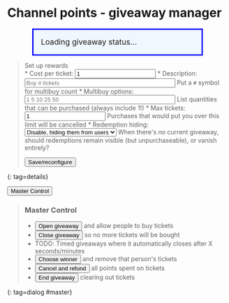 # Channel points - giveaway manager

<div id=master_status>Loading giveaway status...</div>

<ul id=ticketholders></ul>

> <summary>Set up rewards</summary>
>
> <form id=configform>
> * <label>Cost per ticket: <input name=cost type=number value=1></label>
> * <label>Description: <input name=desc size=40 placeholder="Buy # tickets"> Put a <code>#</code> symbol for multibuy count</label>
> * <label>Multibuy options: <input name=multi size=40 placeholder="1 5 10 25 50"> List quantities that can be purchased (always include 1!)</label>
> * <label>Max tickets: <input name=max type=number value=1> Purchases that would put you over this limit will be cancelled</label>
> * <label>Redemption hiding:
>   <select name=pausemode><option value="disable">Disable, hiding them from users</option><option value="pause">Pause and leave visible</option></select>
>   When there's no current giveaway, should redemptions remain visible (but unpurchaseable), or vanish entirely?
>   </label>
>
> <button>Save/reconfigure</button>
> </form>
{: tag=details}

<button type=button id=showmaster>Master Control</button>

> <h3>Master Control</h3>
>
> * <button type=button class="master open">Open giveaway</button> and allow people to buy tickets
> * <button type=button class="master close">Close giveaway</button> so no more tickets will be bought
> * TODO: Timed giveaways where it automatically closes after X seconds/minutes
> * <button type=button class="master pick">Choose winner</button> and remove that person's tickets
> * <button type=button class="master cancel">Cancel and refund</button> all points spent on tickets
> * <button type=button class="master end">End giveaway</button> clearing out tickets
>
{: tag=dialog #master}

<script type=module src="$$static||giveaway.js$$"></script>

<div id=existing></div>

<style>
details {border: 1px solid black; padding: 0.5em; margin: 0.5em;}
#master li {
	margin-top: 0.5em;
	margin-right: 40px;
	list-style-type: none;
}
#master_status {
	width: 350px;
	background: aliceblue;
	border: 3px solid blue;
	margin: auto;
	padding: 1em;
	font-size: 125%;
}
#master_status.is_open {
	background: #a0f0c0;
	border-color: green;
}
#master_status h3 {
	font-size: 125%;
	margin: 0 auto 0.5em;
}
.winner_name {
	background-color: #ffe;
	font-weight: bold;
}
</style>
